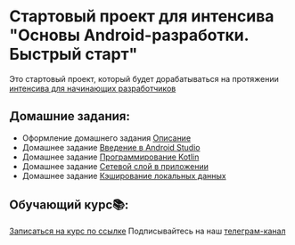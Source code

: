 # Стартовый проект для интенсива "Основы Android-разработки. Быстрый старт"
Это стартовый проект, который будет дорабатываться на протяжении [интенсива для начинающих разработчиков](http://intensive.androidschool.ru/basics/?utm_source=github&utm_medium=readme&utm_campaign=description)

## Домашние задания:

- Оформление домашнего задания [Описание](HomeWorkDescription.md)
- Домашнее задание [Введение в Android Studio](AndroidStudioIntro.md)
- Домашнее задание [Программирование Kotlin](KotlinHomeTask.md)
- Домашнее задание [Сетевой слой в приложении](NetworkLayerHomeTask.md)
- Домашнее задание [Кэширование локальных данных](LocalCacheHomeTask.md)

## Обучающий курс📚:
[Записаться на курс по ссылке](http://intensive.androidschool.ru/basics/?utm_source=github&utm_medium=readme&utm_campaign=description)
Подписывайтесь на наш [телеграм-канал](https://t.me/android_school_ru)